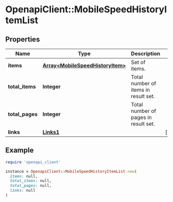 # OpenapiClient::MobileSpeedHistoryItemList

## Properties

| Name | Type | Description | Notes |
| ---- | ---- | ----------- | ----- |
| **items** | [**Array&lt;MobileSpeedHistoryItem&gt;**](MobileSpeedHistoryItem.md) | Set of items. |  |
| **total_items** | **Integer** | Total number of items in result set. |  |
| **total_pages** | **Integer** | Total number of pages in result set. |  |
| **links** | [**Links1**](Links1.md) |  | [optional] |

## Example

```ruby
require 'openapi_client'

instance = OpenapiClient::MobileSpeedHistoryItemList.new(
  items: null,
  total_items: null,
  total_pages: null,
  links: null
)
```

